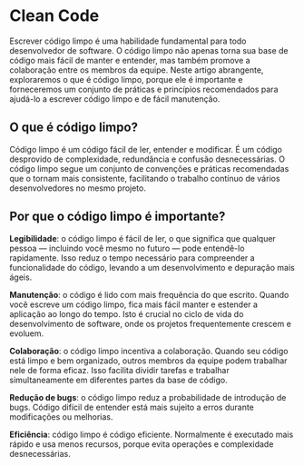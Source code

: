# Clean Code <!-- {docsify-ignore-all} -->

Escrever código limpo é uma habilidade fundamental para todo desenvolvedor de software. O código limpo não apenas torna
sua base de código mais fácil de manter e entender, mas também promove a colaboração entre os membros da equipe. Neste
artigo abrangente, exploraremos o que é código limpo, porque ele é importante e forneceremos um conjunto de práticas e
princípios recomendados para ajudá-lo a escrever código limpo e de fácil manutenção.

## O que é código limpo?

Código limpo é um código fácil de ler, entender e modificar. É um código desprovido de complexidade, redundância e
confusão desnecessárias. O código limpo segue um conjunto de convenções e práticas recomendadas que o tornam mais
consistente, facilitando o trabalho contínuo de vários desenvolvedores no mesmo projeto.

## Por que o código limpo é importante?

**Legibilidade**: o código limpo é fácil de ler, o que significa que qualquer pessoa — incluindo você mesmo no futuro —
pode entendê-lo rapidamente. Isso reduz o tempo necessário para compreender a funcionalidade do código, levando a um
desenvolvimento e depuração mais ágeis.

**Manutenção**: o código é lido com mais frequência do que escrito. Quando você escreve um código limpo, fica mais fácil
manter e estender a aplicação ao longo do tempo. Isto é crucial no ciclo de vida do desenvolvimento de software, onde
os projetos frequentemente crescem e evoluem.

**Colaboração**: o código limpo incentiva a colaboração. Quando seu código está limpo e bem organizado, outros membros
da equipe podem trabalhar nele de forma eficaz. Isso facilita dividir tarefas e trabalhar simultaneamente em diferentes
partes da base de código.

**Redução de bugs**: o código limpo reduz a probabilidade de introdução de bugs. Código difícil de entender está mais
sujeito a erros durante modificações ou melhorias.

**Eficiência**: código limpo é código eficiente. Normalmente é executado mais rápido e usa menos recursos, porque evita
operações e complexidade desnecessárias.
